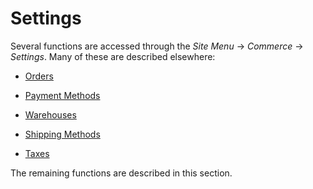 # Settings [](id=settings)

Several functions are accessed through the *Site Menu* &rarr; *Commerce* &rarr;
*Settings*. Many of these are described elsewhere: 

- [Orders](/web/commerce/documentation/-/knowledge_base/1-0/orders)

- [Payment Methods](/web/commerce/documentation/-/knowledge_base/1-0/payment-methods)

- [Warehouses](/web/commerce/documentation/-/knowledge_base/1-0/warehouses)

- [Shipping Methods](/web/commerce/documentation/-/knowledge_base/1-0/shipping-methods)

- [Taxes](/web/commerce/documentation/-/knowledge_base/1-0/taxes)

The remaining functions are described in this section.

